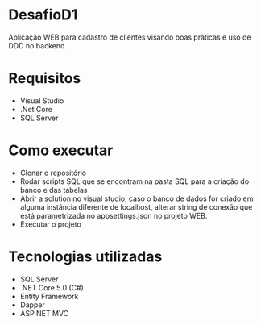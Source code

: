 # DesafioD1
Aplicação WEB para cadastro de clientes visando boas práticas e uso de DDD no backend.

# Requisitos
- Visual Studio
- .Net Core
- SQL Server

# Como executar
- Clonar o repositório
- Rodar scripts SQL que se encontram na pasta SQL para a criação do banco e das tabelas
- Abrir a solution no visual studio, caso o banco de dados for criado em alguma instância diferente de localhost, alterar string de conexão que está parametrizada no appsettings.json no projeto WEB.
- Executar o projeto


# Tecnologias utilizadas
- SQL Server
- .NET Core 5.0 (C#)
- Entity Framework
- Dapper
- ASP NET MVC
